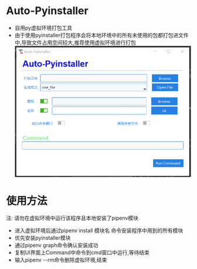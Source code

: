 # Auto-Pyinstaller
- 自用py虚拟环境打包工具
- 由于使用pyinstaller打包程序会将本地环境中的所有未使用的包都打包进文件中,导致文件占用空间较大,推荐使用虚拟环境进行打包
![image](./tmp/img.png)
# 使用方法
注: 请勿在虚拟环境中运行该程序且本地安装了pipenv模块

- 进入虚拟环境后通过pipenv install 模块名 命令安装程序中用到的所有模块
- 优先安装pyinstaller模块
- 通过pipenv graph命令确认安装成功
- 复制UI界面上Command中命令到cmd窗口中运行,等待结束
- 输入pipenv --rm命令删除虚拟环境,结束


